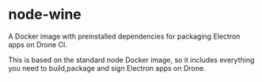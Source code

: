 # node-wine

A Docker image with preinstalled dependencies for packaging Electron apps on Drone CI.

This is based on the standard node Docker image, so it includes everything you need to build,package and sign Electron apps on Drone.

